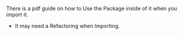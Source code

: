There is a pdf guide on how to Use the Package inside of it when you import it.

* It may need a Refactoring when Importing.
